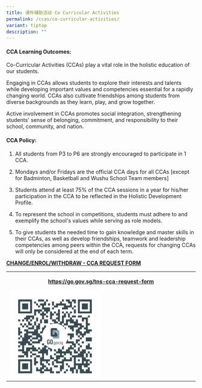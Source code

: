 ```yaml
---
title: 课外辅助活动 Co Curricular Activities
permalink: /ccas/co-curricular-activities/
variant: tiptap
description: ""
---
```

<h4>CCA Learning Outcomes:</h4>
<p>Co-Curricular Activities (CCAs) play a vital role in the holistic education
of our students.</p>
<p>Engaging in CCAs allows students to explore their interests and talents
while developing important values and competencies essential for a rapidly
changing world. CCAs also cultivate friendships among students from diverse
backgrounds as they learn, play, and grow together.</p>
<p>Active involvement in CCAs promotes social integration, strengthening
students' sense of belonging, commitment, and responsibility to their school,
community, and nation.</p>
<h4>CCA Policy:</h4>
<ol data-tight="true" class="tight">
<li>
<p>All students from P3 to P6 are strongly encouraged to participate in 1
CCA.</p>
</li>
<li>
<p>Mondays and/or Fridays are the official CCA days for all CCAs [except
for Badminton, Basketball and Wushu School Team members]</p>
</li>
<li>
<p>Students attend at least 75% of the CCA sessions in a year for his/her
participation in the CCA to be reflected in the Holistic Development Profile.</p>
</li>
<li>
<p>To represent the school in competitions, students must adhere to and exemplify
the school's values while serving as role models.</p>
</li>
<li>
<p>To give students the needed time to gain knowledge and master skills in
their CCAs, as well as develop friendships, teamwork and leadership competencies
among peers within the CCA, requests for changing CCAs will only be considered
at the end of each term.&nbsp;
<br>
</p>
</li>
</ol>
<p><strong><u>CHANGE/ENROL/WITHDRAW -  CCA REQUEST FORM</u></strong>
</p>
<table style="minWidth: 25px">
<colgroup>
<col>
</colgroup>
<tbody>
<tr>
<th rowspan="1" colspan="1">
<p><strong><a href="https://go.gov.sg/tns-cca-request-form" rel="noopener noreferrer nofollow" target="_blank">https://go.gov.sg/tns-cca-request-form</a></strong>
</p>
</th>
</tr>
<tr>
<td rowspan="1" colspan="1"><a class="isomer-image-wrapper" href="https://go.gov.sg/tns-cca-request-form"><img style="width: 50%;" height="auto" width="100%" alt="" src="/images/CCAs/https___go_gov_sg_tns_cca_request_form.png"></a>
</td>
</tr>
</tbody>
</table>
<p></p>